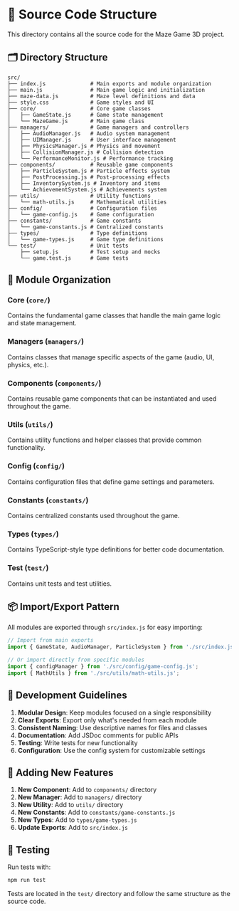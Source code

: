 # 📁 Source Code Structure

This directory contains all the source code for the Maze Game 3D project.

## 🗂️ Directory Structure

```
src/
├── index.js              # Main exports and module organization
├── main.js               # Main game logic and initialization
├── maze-data.js          # Maze level definitions and data
├── style.css             # Game styles and UI
├── core/                 # Core game classes
│   ├── GameState.js      # Game state management
│   └── MazeGame.js       # Main game class
├── managers/             # Game managers and controllers
│   ├── AudioManager.js   # Audio system management
│   ├── UIManager.js      # User interface management
│   ├── PhysicsManager.js # Physics and movement
│   ├── CollisionManager.js # Collision detection
│   └── PerformanceMonitor.js # Performance tracking
├── components/           # Reusable game components
│   ├── ParticleSystem.js # Particle effects system
│   ├── PostProcessing.js # Post-processing effects
│   ├── InventorySystem.js # Inventory and items
│   └── AchievementSystem.js # Achievements system
├── utils/                # Utility functions
│   └── math-utils.js     # Mathematical utilities
├── config/               # Configuration files
│   └── game-config.js    # Game configuration
├── constants/            # Game constants
│   └── game-constants.js # Centralized constants
├── types/                # Type definitions
│   └── game-types.js     # Game type definitions
└── test/                 # Unit tests
    ├── setup.js          # Test setup and mocks
    └── game.test.js      # Game tests
```

## 🔧 Module Organization

### Core (`core/`)
Contains the fundamental game classes that handle the main game logic and state management.

### Managers (`managers/`)
Contains classes that manage specific aspects of the game (audio, UI, physics, etc.).

### Components (`components/`)
Contains reusable game components that can be instantiated and used throughout the game.

### Utils (`utils/`)
Contains utility functions and helper classes that provide common functionality.

### Config (`config/`)
Contains configuration files that define game settings and parameters.

### Constants (`constants/`)
Contains centralized constants used throughout the game.

### Types (`types/`)
Contains TypeScript-style type definitions for better code documentation.

### Test (`test/`)
Contains unit tests and test utilities.

## 📦 Import/Export Pattern

All modules are exported through `src/index.js` for easy importing:

```javascript
// Import from main exports
import { GameState, AudioManager, ParticleSystem } from './src/index.js';

// Or import directly from specific modules
import { configManager } from './src/config/game-config.js';
import { MathUtils } from './src/utils/math-utils.js';
```

## 🎯 Development Guidelines

1. **Modular Design**: Keep modules focused on a single responsibility
2. **Clear Exports**: Export only what's needed from each module
3. **Consistent Naming**: Use descriptive names for files and classes
4. **Documentation**: Add JSDoc comments for public APIs
5. **Testing**: Write tests for new functionality
6. **Configuration**: Use the config system for customizable settings

## 🔄 Adding New Features

1. **New Component**: Add to `components/` directory
2. **New Manager**: Add to `managers/` directory
3. **New Utility**: Add to `utils/` directory
4. **New Constants**: Add to `constants/game-constants.js`
5. **New Types**: Add to `types/game-types.js`
6. **Update Exports**: Add to `src/index.js`

## 🧪 Testing

Run tests with:
```bash
npm run test
```

Tests are located in the `test/` directory and follow the same structure as the source code. 